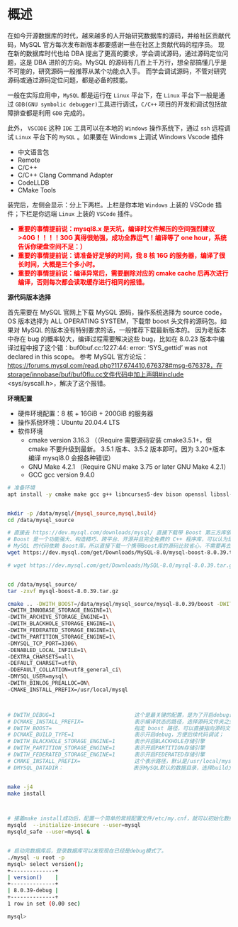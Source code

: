 # 概述

在如今开源数据库的时代，越来越多的人开始研究数据库的源码，并给社区贡献代码，MySQL 官方每次发布新版本都要感谢一些在社区上贡献代码的程序员。
现在新的数据库时代也给 DBA 提出了更高的要求，学会调试源码，通过源码定位问题，这是 DBA 进阶的方向。MySQL 的源码有几百上千万行，想全部搞懂几乎是不可能的，研究源码一般推荐从某个功能点入手。
而学会调试源码，不管对研究源码或通过源码定位问题，都是必备的技能。

一般在实际应用中，`MySQL` 都是运行在 `Linux` 平台下，在 `Linux` 平台下一般是通过 `GDB(GNU symbolic debugger)`工具进行调试，`C/C++` 项目的开发和调试包括故障排查都是利用 `GDB` 完成的。

此外， `VSCODE` 这种 `IDE` 工具可以在本地的 `Windows` 操作系统下，通过 `ssh` 远程调试 `Linux` 平台下的 `MySQL` 。如果要在 Windows 上调试 Windows Vscode 插件

- 中文语言包
- Remote
- C/C++
- C/C++ Clang Command Adapter
- CodeLLDB
- CMake Tools

装完后，左侧会显示：分上下两栏。上栏是你本地 `Windows` 上装的 VSCode 插件；下栏是你远端 `Linux` 上装的 `VSCode` 插件。

- **<span style="color:red">重要的事情提前说：mysql8.x 是天坑，编译时文件解压的空间强烈建议>40G！！！！30G 真得很勉强，成功全靠运气！编译等了 one hour，系统告诉你硬盘空间不足：）</span>**
- **<span style="color:red">重要的事情提前说：请准备好足够的时间，我 8 核 16G 的服务器，编译了很长时间，大概是三个多小时。</span>**
- **<span style="color:red">重要的事情提前说：编译异常后，需要删除对应的 cmake cache 后再次进行编译，否则每次都会读取缓存进行相同的报错。</span>**

**源代码版本选择**

首先需要在 MySQL 官网上下载 MySQL 源码，操作系统选择为 source code，OS 版本选择为 ALL OPERATING SYSTEM，下载带 boost 头文件的源码包。如果对 MySQL 的版本没有特别要求的话，一般推荐下载最新版本的。
因为老版本中存在 bug 的概率较大，编译过程需要解决这些 bug，比如在 8.0.23 版本中编译过程中报了这个错：buf0buf.cc:1227:44: error: ‘SYS_gettid’ was not declared in this scope。
参考 MySQL 官方论坛：https://forums.mysql.com/read.php?117,674410,676378#msg-676378，在storage/innobase/buf/buf0flu.cc文件代码中加上声明#include <sys/syscall.h>，解决了这个报错。

**环境配置**

- 硬件环境配置：8 核 + 16GiB + 200GiB 的服务器
- 操作系统环境：Ubuntu 20.04.4 LTS
- 软件环境
  - cmake version 3.16.3 （（Require 需要源码安装 cmake3.5.1+，但 cmake 不要升级到最新。 3.5.1 版本、3.5.2 版本即可。因为 3.20+版本编译 mysql8.0 会报各种错误）
  - GNU Make 4.2.1 （Require GNU make 3.75 or later GNU Make 4.2.1）
  - GCC gcc version 9.4.0

```bash
# 准备环境
apt install -y cmake make gcc g++ libncurses5-dev bison openssl libssl-dev git autoconf automake libtool  unzip build-essential perl pkg-config


mkdir -p /data/mysql/{mysql_source,mysql,build}
cd /data/mysql_source

# 直接去 https://dev.mysql.com/downloads/mysql/ 直接下载带 Boost 第三方库依赖的源码。
# Boost 是一个功能强大、构造精巧、跨平台、开源并且完全免费的 C++ 程序库，可以认为是半个C++标准库。
# MySQL 的代码依赖 Boost库，所以直接下载一个携带Boost库的源码比较省心，不需要再去下载对应的Boost库。
wget https://dev.mysql.com/get/Downloads/MySQL-8.0/mysql-boost-8.0.39.tar.gz -P  /data/mysql_source

# wget https://dev.mysql.com/get/Downloads/MySQL-8.0/mysql-8.0.39.tar.gz


cd /data/mysql_source/
tar -zxvf mysql-boost-8.0.39.tar.gz

cmake .. -DWITH_BOOST=/data/mysql/mysql_source/mysql-8.0.39/boost -DWITH_DEBUG=1 -DCMAKE_BUILD_TYPE=1 \
-DWITH_INNOBASE_STORAGE_ENGINE=1\
-DWITH_ARCHIVE_STORAGE_ENGINE=1\
-DWITH_BLACKHOLE_STORAGE_ENGINE=1\
-DWITH_FEDERATED_STORAGE_ENGINE=1\
-DWITH_PARTITION_STORAGE_ENGINE=1\
-DMYSQL_TCP_PORT=3306\
-DENABLED_LOCAL_INFILE=1\
-DEXTRA_CHARSETS=all\
-DEFAULT_CHARSET=utf8\
-DDEFAULT_COLLATION=utf8_general_ci\
-DMYSQL_USER=mysql\
-DWITH_BINLOG_PREALLOC=ON\
-CMAKE_INSTALL_PREFIX=/usr/local/mysql



# DWITH_DEBUG=1                         这个是最关键的配置，是为了开启debug调试模式;
# DCMAKE_INSTALL_PREFIX=                表示编译状态的路径，选择源码文件夹之外的一个自建的build文件夹;
# DWITH_BOOST=                          指定 boost 路径，可以直接指向源码文件夹下的boost文件夹；
# DCMAKE_BUILD_TYPE=1                   表示开启debug，方便后续代码调试；
# DWITH_BLACKHOLE_STORAGE_ENGINE=1      表示开启BLACKHOLE存储引擎
# DWITH_PARTITION_STORAGE_ENGINE=1      表示开启PARTITION存储引擎
# DWITH_FEDERATED_STORAGE_ENGINE=1      表示开启FEDERATED存储引擎
# CMAKE_INSTALL_PREFIX=                 这个表示路径，默认是/usr/local/mysql，是各种配置的路径前缀PREFIX
# DMYSQL_DATADIR：                      表示MySQL默认的数据目录，选择build文件夹下的data文件


make -j4
make install



# 接着make install成功后，配置一个简单的常规配置文件/etc/my.cnf，就可以初始化数据库并启动数据库了。
mysqld  --initialize-insecure --user=mysql
mysqld_safe --user=mysql &


# 启动完数据库后，登录数据库可以发现现在已经是debug模式了。
./mysql -u root -p
mysql> select version();
+--------------+
| version()    |
+--------------+
| 8.0.39-debug |
+--------------+
1 row in set (0.00 sec)

mysql>

```
